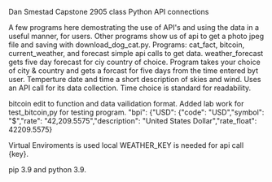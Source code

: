 Dan Smestad Capstone 2905 class Python API connections

A few programs here demostrating the use of API's and using the data in a useful manner, for users.
Other programs show us of api to get a photo jpeg file and saving with download_dog_cat.py.
Programs: cat_fact, bitcoin, current_weather, and forecast simple api calls to get data.
weather_forecast gets five day forecast for ciy country of choice. Program takes your choice of city & country and gets a forcast for five days from the time entered byt user. Temperture date and time a short description of skies and wind. Uses an API call for its data collection. Time choice is standard for readability.

bitcoin edit to function and data vailidation format. Added lab work for test_bitcoin,py for testing program.
"bpi": {"USD": {"code": "USD","symbol": "&#36;","rate": "42,209.5575","description": "United States Dollar","rate_float": 42209.5575}

Virtual Enviroments is used local WEATHER_KEY is needed for api call {key}.

pip 3.9 and python 3.9.

